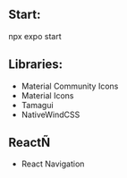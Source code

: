 ## Start:
npx expo start

## Libraries:
- Material Community Icons
- Material Icons
- Tamagui
- NativeWindCSS

## ReactÑ
- React Navigation